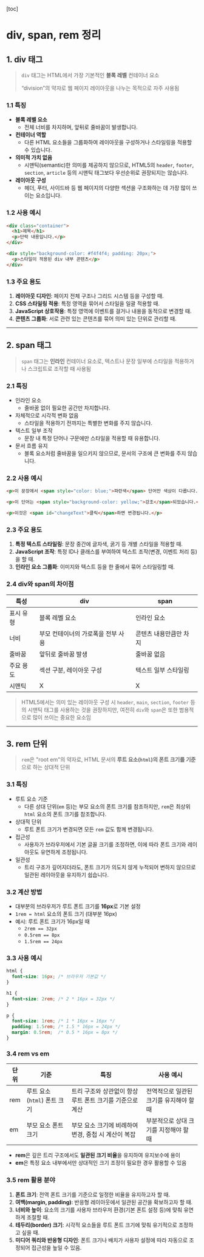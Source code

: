 [toc]

# div, span, rem 정리

## 1. div 태그

> `div` 태그는 HTML에서 가장 기본적인 **블록 레벨** 컨테이너 요소
>
> “division”의 약자로 웹 페이지 레이아웃을 나누는 목적으로 자주 사용됨

### 1.1 특징

- **블록 레벨 요소**
  - 전체 너비를 차지하며, 앞뒤로 줄바꿈이 발생합니다.
- **컨테이너 역할**
  - 다른 HTML 요소들을 그룹화하여 레이아웃을 구성하거나 스타일링을 적용할 수 있습니다.
- **의미적 가치 없음**
  - 시맨틱(semantic)한 의미를 제공하지 않으므로, HTML5의 `header`, `footer`, `section`, `article` 등의 시맨틱 태그보다 우선순위로 권장되지는 않습니다.
- **레이아웃 구성**
  - 헤더, 푸터, 사이드바 등 웹 페이지의 다양한 섹션을 구조화하는 데 가장 많이 쓰이는 요소입니다.



### 1.2 사용 예시

```html
<div class="container">
  <h1>제목</h1>
  <p>단락 내용입니다.</p>
</div>

<div style="background-color: #f4f4f4; padding: 20px;">
  <p>스타일이 적용된 div 내부 콘텐츠</p>
</div>
```



### 1.3 주요 용도

1. **레이아웃 디자인**: 페이지 전체 구조나 그리드 시스템 등을 구성할 때.
2. **CSS 스타일링 적용**: 특정 영역을 묶어서 스타일을 일괄 적용할 때.
3. **JavaScript 상호작용**: 특정 영역에 이벤트를 걸거나 내용을 동적으로 변경할 때.
4. **콘텐츠 그룹화**: 서로 관련 있는 콘텐츠를 묶어 의미 있는 단위로 관리할 때.



------



## 2. span 태그

> `span` 태그는 **인라인** 컨테이너 요소로, 텍스트나 문장 일부에 스타일을 적용하거나 스크립트로 조작할 때 사용됨

### 2.1 특징

- 인라인 요소
  - 줄바꿈 없이 필요한 공간만 차지합니다.
- 자체적으로 시각적 변화 없음
  - 스타일을 적용하기 전까지는 특별한 변화를 주지 않습니다.
- 텍스트 일부 조작
  - 문장 내 특정 단어나 구문에만 스타일을 적용할 때 유용합니다.
- 문서 흐름 유지
  - 블록 요소처럼 줄바꿈을 일으키지 않으므로, 문서의 구조에 큰 변화를 주지 않습니다.



### 2.2 사용 예시

```html
<p>이 문장에서 <span style="color: blue;">파란색</span> 단어만 색상이 다릅니다.</p>

<p>이 단어는 <span style="background-color: yellow;">강조</span>되었습니다.</p>

<p>이것은 <span id="changeText">클릭</span>하면 변경됩니다.</p>
```



### 2.3 주요 용도

1. **특정 텍스트 스타일링**: 문장 중간에 글자색, 굵기 등 개별 스타일을 적용할 때.
2. **JavaScript 조작**: 특정 ID나 클래스를 부여하여 텍스트 조작(변경, 이벤트 처리 등)을 할 때.
3. **인라인 요소 그룹화**: 이미지와 텍스트 등을 한 줄에서 묶어 스타일링할 때.



### 2.4 div와 span의 차이점

| 특성      | div                                | span                   |
| --------- | ---------------------------------- | ---------------------- |
| 표시 유형 | 블록 레벨 요소                     | 인라인 요소            |
| 너비      | 부모 컨테이너의 가로폭을 전부 사용 | 콘텐츠 내용만큼만 차지 |
| 줄바꿈    | 앞뒤로 줄바꿈 발생                 | 줄바꿈 없음            |
| 주요 용도 | 섹션 구분, 레이아웃 구성           | 텍스트 일부 스타일링   |
| 시맨틱    | X                                  | X                      |

> HTML5에서는 의미 있는 레이아웃 구성 시 `header`, `main`, `section`, `footer` 등의 시맨틱 태그를 사용하는 것을 권장하지만, 여전히 `div`와 `span`은 또한 범용적으로 많이 쓰이는 중요한 요소임



---



## 3. rem 단위

> `rem`은 "root em"의 약자로, HTML 문서의 **루트 요소(`html`)의 폰트 크기를 기준**으로 하는 상대적 단위

### 3.1 특징

- 루트 요소 기준
  - 다른 상대 단위(`em` 등)는 부모 요소의 폰트 크기를 참조하지만, 
    `rem`은 최상위 `html` 요소의 폰트 크기를 참조합니다.
- 상대적 단위
  - 루트 폰트 크기가 변경되면 모든 `rem` 값도 함께 변경됩니다.
- 접근성
  - 사용자가 브라우저에서 기본 글꼴 크기를 조정하면, 
    이에 따라 폰트 크기와 레이아웃도 유연하게 조정됩니다.
- 일관성
  - 트리 구조가 깊어지더라도, 폰트 크기가 의도치 않게 누적되어 변하지 않으므로 일관된 레이아웃을 유지하기 쉽습니다.



### 3.2 계산 방법

- 대부분의 브라우저가 루트 폰트 크기를 **16px**로 기본 설정
- `1rem = html` 요소의 폰트 크기 (대부분 16px)
- 예시: 루트 폰트 크기가 16px일 때
  - `2rem == 32px`
  - `0.5rem == 8px`
  - `1.5rem == 24px`



### 3.3 사용 예시

```css
html {
  font-size: 16px; /* 브라우저 기본값 */
}

h1 {
  font-size: 2rem; /* 2 * 16px = 32px */
}

p {
  font-size: 1rem; /* 1 * 16px = 16px */
  padding: 1.5rem; /* 1.5 * 16px = 24px */
  margin: 0.5rem;  /* 0.5 * 16px = 8px */
}
```



### 3.4 rem vs em

| 단위 | 기준                        | 특징                                                     | 사용 예시                               |
| ---- | --------------------------- | -------------------------------------------------------- | --------------------------------------- |
| rem  | 루트 요소(`html`) 폰트 크기 | 트리 구조와 상관없이 항상 루트 폰트 크기를 기준으로 계산 | 전역적으로 일관된 크기를 유지해야 할 때 |
| em   | 부모 요소 폰트 크기         | 부모 요소 크기에 비례하여 변경, 중첩 시 계산이 복잡      | 부분적으로 상대 크기를 지정해야 할 때   |

- **rem**은 깊은 트리 구조에서도 **일관된 크기 비율**을 유지하여 유지보수에 용이
- **em**은 특정 요소 내부에서만 상대적인 크기 조정이 필요한 경우 활용할 수 있음



### 3.5 rem 활용 분야

1. **폰트 크기**: 전역 폰트 크기를 기준으로 일정한 비율을 유지하고자 할 때.
2. **여백(margin, padding)**: 반응형 레이아웃에서 일관된 공간을 확보하고자 할 때.
3. **너비와 높이**: 요소의 크기를 사용자 브라우저 환경(기본 폰트 설정 등)에 맞춰 유연하게 조절할 때.
4. **테두리(border) 크기**: 시각적 요소들을 루트 폰트 크기에 맞춰 유기적으로 조정하고 싶을 때.
5. **미디어 쿼리와 반응형 디자인**: 폰트 크기나 배치가 사용자 설정에 따라 자동으로 조정되어 접근성을 높일 수 있음.

